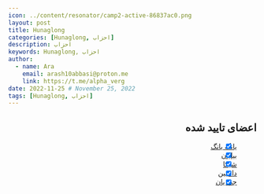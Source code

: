 ```yaml
---
icon: ../content/resonator/camp2-active-86837ac0.png
layout: post
title: Hunaglong
categories: [Hunaglong, احزاب]
description: احزاب
keywords: Hunaglong, احزاب
author:
  - name: Ara
    email: arash10abbasi@proton.me
    link: https://t.me/alpha_verg
date: 2022-11-25 # November 25, 2022
tags: [Hunaglong, احزاب]
---
```


<div dir='rtl'>

## اعضای تایید شده
- [x] [یانگ یانگ](../characters/yangyang.md)
- [x] [بیلیان](../characters/bailian.md)
- [x] [شیکا](../characters/chixia.md)
- [x] [دانجین](../characters/danjin.md)
- [x] [جی یان](../characters/jiyan.md)